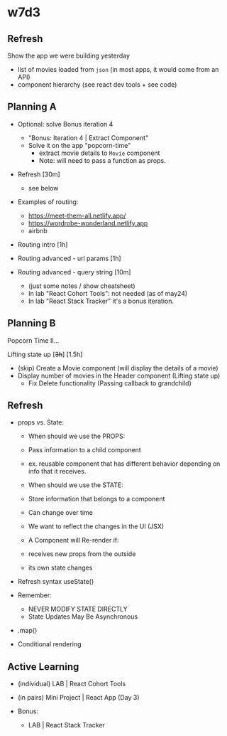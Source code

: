 
# w7d3




<!-- 

- Continue working on "popcorn-time"
- Consider: isolate each topic (working on different apps to keep things simple)


-->


<!-- 

@todo: IMPROVE / SIMPLIFY 
- remove anything not essential
- first, introduce the concept (ex. with slides) & then see how to apply it (demo) ?
  - ex. 
    - passing a callback as props
    - lifting state up
    - forwarding props to grandchild
    - ...

-->


## Refresh

Show the app we were building yesterday
- list of movies loaded from `json` (in most apps, it would come from an API)
- component hierarchy (see react dev tools + see code)





## Planning A

- Optional: solve Bonus iteration 4 
  - "Bonus: Iteration 4 | Extract Component"
  - Solve it on the app "popcorn-time"
    - extract movie details to `Movie` component
    - Note: will need to pass a function as props.

- Refresh [30m]
  - see below

- Examples of routing: 
  - https://meet-them-all.netlify.app/
  - https://wordrobe-wonderland.netlify.app
  - airbnb
- Routing intro [1h]
- Routing advanced - url params [1h]
- Routing advanced - query string [10m]
  - (just some notes / show cheatsheet) 
  - In lab "React Cohort Tools": not needed (as of may24)
  - In lab "React Stack Tracker" it's a bonus iteration.




## Planning B

Popcorn Time II...

Lifting state up [~~3h~~] [1.5h]
- (skip) Create a Movie component (will display the details of a movie)
  <!-- Nope, do not create Movie component  -->
- Display number of movies in the Header component (Lifting state up)
  - Fix Delete functionality (Passing callback to grandchild)




## Refresh

- props vs. State:

    - When should we use the PROPS:
    - Pass information to a child component
    - ex. reusable component that has different behavior depending on info that it receives.

    - When should we use the STATE:
    - Store information that belongs to a component
    - Can change over time
    - We want to reflect the changes in the UI (JSX)

    - A Component will Re-render if:
    - receives new props from the outside
    - its own state changes

- Refresh syntax useState()

- Remember:
  - NEVER MODIFY STATE DIRECTLY 
  - State Updates May Be Asynchronous

- .map()

- Conditional rendering




## Active Learning

- (individual) LAB | React Cohort Tools

- (in pairs) Mini Project | React App (Day 3)

- Bonus: 
  - LAB | React Stack Tracker


